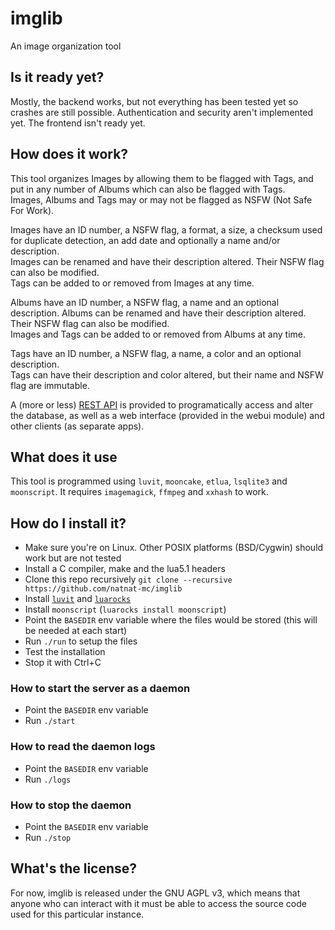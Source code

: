 # imglib
An image organization tool

## Is it ready yet?
Mostly, the backend works, but not everything has been tested yet so crashes are still possible. Authentication and security aren't implemented yet. The frontend isn't ready yet.

## How does it work?
This tool organizes Images by allowing them to be flagged with Tags, and put in any number of Albums which can also be flagged with Tags.  
Images, Albums and Tags may or may not be flagged as NSFW (Not Safe For Work).

Images have an ID number, a NSFW flag, a format, a size, a checksum used for duplicate detection, an add date and optionally a name and/or description.  
Images can be renamed and have their description altered. Their NSFW flag can also be modified.  
Tags can be added to or removed from Images at any time.

Albums have an ID number, a NSFW flag, a name and an optional description.
Albums can be renamed and have their description altered. Their NSFW flag can also be modified.  
Images and Tags can be added to or removed from Albums at any time.

Tags have an ID number, a NSFW flag, a name, a color and an optional description.  
Tags can have their description and color altered, but their name and NSFW flag are immutable.

A (more or less) [REST API](docs/api.md) is provided to programatically access and alter the database, as well as a web interface (provided in the webui module) and other clients (as separate apps).

## What does it use
This tool is programmed using `luvit`, `mooncake`, `etlua`, `lsqlite3` and `moonscript`. It requires `imagemagick`, `ffmpeg` and `xxhash` to work.

## How do I install it?
- Make sure you're on Linux. Other POSIX platforms (BSD/Cygwin) should work but are not tested
- Install a C compiler, make and the lua5.1 headers
- Clone this repo recursively `git clone --recursive https://github.com/natnat-mc/imglib`
- Install [`luvit`](https://luvit.io/install.html) and [`luarocks`](https://luarocks.org)
- Install `moonscript` (`luarocks install moonscript`)
- Point the `BASEDIR` env variable where the files would be stored (this will be needed at each start)
- Run `./run` to setup the files
- Test the installation
- Stop it with Ctrl+C

### How to start the server as a daemon
- Point the `BASEDIR` env variable
- Run `./start`

### How to read the daemon logs
- Point the `BASEDIR` env variable
- Run `./logs`

### How to stop the daemon
- Point the `BASEDIR` env variable
- Run `./stop`

## What's the license?
For now, imglib is released under the GNU AGPL v3, which means that anyone who can interact with it must be able to access the source code used for this particular instance.
